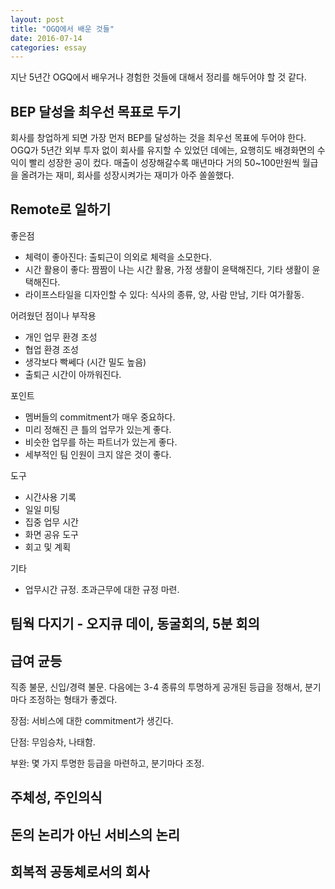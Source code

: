 ```yaml
---
layout: post
title: "OGQ에서 배운 것들"
date: 2016-07-14
categories: essay
---
```


지난 5년간 OGQ에서 배우거나 경험한 것들에 대해서 정리를 해두어야 할 것 같다.


## BEP 달성을 최우선 목표로 두기

회사를 창업하게 되면 가장 먼저 BEP를 달성하는 것을 최우선 목표에 두어야 한다. OGQ가 5년간 외부 투자 없이 회사를 유지할 수 있었던 데에는, 요행히도 배경화면의 수익이 빨리 성장한 공이 컸다. 매출이 성장해갈수록 매년마다 거의 50~100만원씩 월급을 올려가는 재미, 회사를 성장시켜가는 재미가 아주 쏠쏠했다.


## Remote로 일하기

좋은점

 - 체력이 좋아진다: 출퇴근이 의외로 체력을 소모한다.
 - 시간 활용이 좋다: 짬짬이 나는 시간 활용, 가정 생활이 윤택해진다, 기타 생활이 윤택해진다.
 - 라이프스타일을 디자인할 수 있다: 식사의 종류, 양, 사람 만남, 기타 여가활동.

어려웠던 점이나 부작용

 - 개인 업무 환경 조성
 - 협업 환경 조성
 - 생각보다 빡쎄다 (시간 밀도 높음)
 - 출퇴근 시간이 아까워진다.

포인트

 - 멤버들의 commitment가 매우 중요하다.
 - 미리 정해진 큰 틀의 업무가 있는게 좋다.
 - 비슷한 업무를 하는 파트너가 있는게 좋다.
 - 세부적인 팀 인원이 크지 않은 것이 좋다.

도구

 - 시간사용 기록
 - 일일 미팅
 - 집중 업무 시간
 - 화면 공유 도구
 - 회고 및 계획

기타

 - 업무시간 규정. 초과근무에 대한 규정 마련.


## 팀웍 다지기 - 오지큐 데이, 동굴회의, 5분 회의


## 급여 균등

직종 불문, 신입/경력 불문. 다음에는 3-4 종류의 투명하게 공개된 등급을 정해서, 분기마다 조정하는 형태가 좋겠다.

장점: 서비스에 대한 commitment가 생긴다.

단점: 무임승차, 나태함.

부완: 몇 가지 투명한 등급을 마련하고, 분기마다 조정.


## 주체성, 주인의식


## 돈의 논리가 아닌 서비스의 논리


## 회복적 공동체로서의 회사


